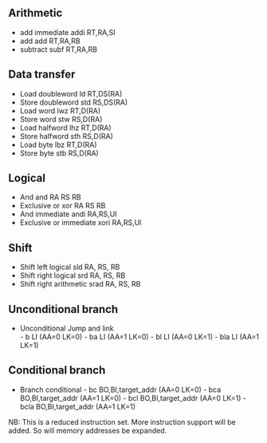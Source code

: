 ## Arithmetic	

- add immediate	addi RT,RA,SI
- add	add RT,RA,RB
- subtract	subf RT,RA,RB

## Data transfer	
- Load doubleword	ld RT,DS(RA)
- Store doubleword	std RS,DS(RA)
- Load word	lwz RT,D(RA)
- Store word	stw RS,D(RA)
- Load halfword	lhz RT,D(RA)
- Store halfword	sth RS,D(RA)
- Load byte	lbz RT,D(RA)
- Store byte	stb RS,D(RA)

## Logical	
- And	and RA RS RB
- Exclusive or	xor RA RS RB
- And immediate	andi RA,RS,UI
- Exclusive or immediate	xori RA,RS,UI

## Shift	
- Shift left logical	sld RA, RS, RB 
- Shift right logical	srd RA, RS, RB
- Shift right arithmetic	srad RA, RS, RB

## Unconditional branch	
- Unconditional Jump and link	
      - b LI (AA=0 LK=0) 
      - ba LI (AA=1 LK=0) 
      - bl LI (AA=0 LK=1) 
      - bla LI (AA=1 LK=1)

## Conditional branch	
- Branch conditional 
      - bc BO,BI,target_addr (AA=0 LK=0)
      - bca BO,BI,target_addr (AA=1 LK=0)
      - bcl BO,BI,target_addr (AA=0 LK=1)
      - bcla BO,BI,target_addr (AA=1 LK=1)


NB: This is a reduced instruction set. More instruction support will be added. So will memory addresses be expanded. 
